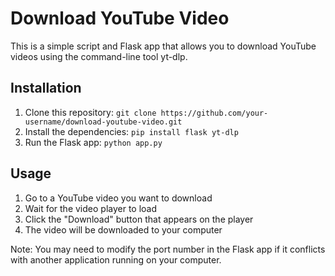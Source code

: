 # Download YouTube Video

This is a simple script and Flask app that allows you to download YouTube videos using the command-line tool yt-dlp.

## Installation

1. Clone this repository: `git clone https://github.com/your-username/download-youtube-video.git`
2. Install the dependencies: `pip install flask yt-dlp`
3. Run the Flask app: `python app.py`

## Usage

1. Go to a YouTube video you want to download
2. Wait for the video player to load
3. Click the "Download" button that appears on the player
4. The video will be downloaded to your computer

Note: You may need to modify the port number in the Flask app if it conflicts with another application running on your computer.
